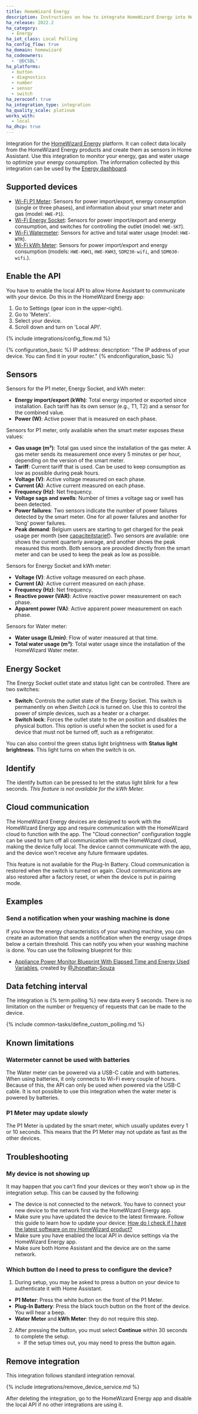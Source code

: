 ```yaml
---
title: HomeWizard Energy
description: Instructions on how to integrate HomeWizard Energy into Home Assistant.
ha_release: 2022.2
ha_category:
  - Energy
ha_iot_class: Local Polling
ha_config_flow: true
ha_domain: homewizard
ha_codeowners:
  - '@DCSBL'
ha_platforms:
  - button
  - diagnostics
  - number
  - sensor
  - switch
ha_zeroconf: true
ha_integration_type: integration
ha_quality_scale: platinum
works_with:
  - local
ha_dhcp: true
---
```


Integration for the [HomeWizard Energy](https://www.homewizard.com) platform. It can collect data locally from the HomeWizard Energy products and create them as sensors in Home Assistant. Use this integration to monitor your energy, gas and water usage to optimize your energy consumption. The information collected by this integration can be used by the [Energy dashboard](/home-energy-management).

## Supported devices

- [Wi-Fi P1 Meter](https://www.homewizard.com/p1-meter): Sensors for power import/export, energy consumption (single or three phases), and information about your smart meter and gas (model: `HWE-P1`).
- [Wi-Fi Energy Socket](https://www.homewizard.com/energy-socket): Sensors for power import/export and energy consumption, and switches for controlling the outlet (model: `HWE-SKT`).
- [Wi-Fi Watermeter](https://www.homewizard.com/watermeter): Sensors for active and total water usage (model: `HWE-WTR`).
- [Wi-Fi kWh Meter](https://www.homewizard.com/kwh-meter): Sensors for power import/export and energy consumption (models: `HWE-KWH1`, `HWE-KWH3`, `SDM230-wifi`, and `SDM630-wifi`.).

## Enable the API

You have to enable the local API to allow Home Assistant to communicate with your device. Do this in the HomeWizard Energy app:

  1. Go to Settings (gear icon in the upper-right).
  2. Go to 'Meters'.
  3. Select your device.
  4. Scroll down and turn on 'Local API'.

{% include integrations/config_flow.md %}

{% configuration_basic %}
IP address:
  description: "The IP address of your device. You can find it in your router."
{% endconfiguration_basic %}

## Sensors

Sensors for the P1 meter, Energy Socket, and kWh meter:

- **Energy import/export (kWh)**: Total energy imported or exported since installation. Each tariff has its own sensor (e.g., T1, T2) and a sensor for the combined value.
- **Power (W)**: Active power that is measured on each phase.

Sensors for P1 meter, only available when the smart meter exposes these values:

- **Gas usage (m³)**: Total gas used since the installation of the gas meter. A gas meter sends its measurement once every 5 minutes or per hour, depending on the version of the smart meter.
- **Tariff**: Current tariff that is used. Can be used to keep consumption as low as possible during peak hours.
- **Voltage (V)**: Active voltage measured on each phase.
- **Current (A)**: Active current measured on each phase.
- **Frequency (Hz)**: Net frequency.
- **Voltage sags and swells**: Number of times a voltage sag or swell has been detected.
- **Power failures**: Two sensors indicate the number of power failures detected by the smart meter. One for all power failures and another for 'long' power failures.
- **Peak demand**: Belgium users are starting to get charged for the peak usage per month (see [capaciteitstarief](https://www.fluvius.be/thema/factuur-en-tarieven/capaciteitstarief)). Two sensors are available: one shows the current quarterly average, and another shows the peak measured this month. Both sensors are provided directly from the smart meter and can be used to keep the peak as low as possible.

Sensors for Energy Socket and kWh meter:

- **Voltage (V)**: Active voltage measured on each phase.
- **Current (A)**: Active current measured on each phase.
- **Frequency (Hz)**: Net frequency.
- **Reactive power (VAR)**: Active reactive power measurement on each phase.
- **Apparent power (VA)**: Active apparent power measurement on each phase.

Sensors for Water meter:

- **Water usage (L/min)**: Flow of water measured at that time.
- **Total water usage (m³)**: Total water usage since the installation of the HomeWizard Water meter.

## Energy Socket

The Energy Socket outlet state and status light can be controlled. There are two switches:

- **Switch**: Controls the outlet state of the Energy Socket. This switch is permanently on when _Switch Lock_ is turned on. Use this to control the power of simple devices, such as a heater or a charger.
- **Switch lock**: Forces the outlet state to the _on_ position and disables the physical button. This option is useful when the socket is used for a device that must not be turned off, such as a refrigerator.

You can also control the green status light brightness with **Status light brightness**. This light turns on when the switch is on.

## Identify

The identify button can be pressed to let the status light blink for a few seconds.
_This feature is not available for the kWh Meter._

## Cloud communication

The HomeWizard Energy devices are designed to work with the HomeWizard Energy app and require communication with the HomeWizard cloud to function with the app. The "Cloud connection" configuration toggle can be used to turn off all communication with the HomeWizard cloud, making the device fully local. The device cannot communicate with the app, and the device won't receive any future firmware updates.

This feature is not available for the Plug-In Battery. Cloud communication is restored when the switch is turned on again. Cloud communications are also restored after a factory reset, or when the device is put in pairing mode.

## Examples

### Send a notification when your washing machine is done

If you know the energy characteristics of your washing machine, you can create an automation that sends a notification when the energy usage drops below a certain threshold. This can notify you when your washing machine is done. You can use the following blueprint for this:

- [Appliance Power Monitor Blueprint With Elapsed Time and Energy Used Variables](https://community.home-assistant.io/t/appliance-power-monitor-blueprint-with-elapsed-time-and-energy-used-variables/549073), created by [@Jhonattan-Souza](https://community.home-assistant.io/u/jhonattan-souza)

## Data fetching interval

The integration is {% term polling %} new data every 5 seconds. There is no limitation on the number or frequency of requests that can be made to the device.

{% include common-tasks/define_custom_polling.md %}

## Known limitations

### Watermeter cannot be used with batteries

The Water meter can be powered via a USB-C cable and with batteries. When using batteries, it only connects to Wi-Fi every couple of hours. Because of this, the API can only be used when powered via the USB-C cable. It is not possible to use this integration when the water meter is powered by batteries.

### P1 Meter may update slowly

The P1 Meter is updated by the smart meter, which usually updates every 1 or 10 seconds. This means that the P1 Meter may not update as fast as the other devices.

## Troubleshooting

### My device is not showing up

It may happen that you can't find your devices or they won't show up in the integration setup. This can be caused by the following:

- The device is not connected to the network. You have to connect your new device to the network first via the HomeWizard Energy app.
- Make sure you have updated the device to the latest firmware. Follow this guide to learn how to update your device: [How do I check if I have the latest software on my HomeWizard product?](https://helpdesk.homewizard.com/en/articles/9167578-how-do-i-check-if-i-have-the-latest-software-on-my-homewizard-product)
- Make sure you have enabled the local API in device settings via the HomeWizard Energy app.
- Make sure both Home Assistant and the device are on the same network.

### Which button do I need to press to configure the device?

1. During setup, you may be asked to press a button on your device to authenticate it with Home Assistant.  
- **P1 Meter**: Press the white button on the front of the P1 Meter.  
- **Plug-In Battery**: Press the black touch button on the front of the device. You will hear a beep. 
- **Water Meter** and **kWh Meter**: they do not require this step.
2. After pressing the button, you must select **Continue** within 30 seconds to complete the setup. 
    - If the setup times out, you may need to press the button again.

## Remove integration

This integration follows standard integration removal.

{% include integrations/remove_device_service.md %}

After deleting the integration, go to the HomeWizard Energy app and disable the local API if no other integrations are using it.
